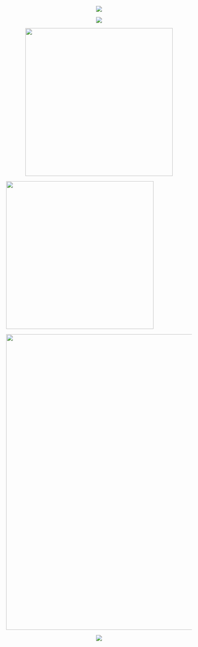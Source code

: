 <!-- Header -->
<p align="center">
    <img src="https://capsule-render.vercel.app/api?type=waving&color=timeGradient&height=300&&section=header&text=Hi%20There&fontSize=90&fontAlign=50&fontAlignY=30&desc=I'm%20Yu%20Yantao&descAlign=50&descSize=30&descAlignY=60&animation=twinkling"/>
</p>

<!-- Welcome -->
<p align="center">
    <img src="https://readme-typing-svg.demolab.com?font=Orbitron&size=25&pause=1000&center=true&vCenter=true&random=false&width=600&lines=Welcome+to+my+GitHub+profile+page+!"/>
</p>

<!-- Contribution -->
<p align="center">
    <img align="center" width="400" src="https://github-readme-stats.vercel.app/api?username=Yu-Yantao&theme=transparent&show_icons=true&hide_border=true&show=reviews&hide_title=true&hide=contribs" />
    
</p>
<img align="center" width="400" src="https://streak-stats.demolab.com?user=Yu-Yantao&theme=transparent&date_format=%5BY.%5Dn.j&hide_border=true" />
<!-- Contribution Graph -->
<p align="center">
    <img width="800"
         src="https://github-readme-activity-graph.vercel.app/graph?username=Yu-Yantao&theme=github-compact&hide_border=true&area=true&custom_title=Contribution%20Graph"/>
</p>

<!-- Tech Stack -->
<p align="center">
    <a href="https://skillicons.dev">
        <img align="center" src="https://skillicons.dev/icons?i=go,java,python,nodejs,html,css,js,ts,vue,react&theme=light"/>
    </a>
</p>
